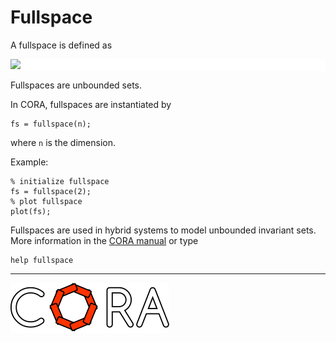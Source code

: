 # Fullspace

A fullspace is defined as

<p style="background-color: white;">
<img src="https://latex.codecogs.com/svg.image?%5Cmathcal%7BFS%7D:=%5Cmathbb%7BR%7D%5En."/>
</p>

<!--
for editor.codecogs.com: 
\mathcal{FS} := \mathbb{R}^n .
-->

Fullspaces are unbounded sets.

In CORA, fullspaces are instantiated by

    fs = fullspace(n);

where ``n`` is the dimension.

Example:

    % initialize fullspace
    fs = fullspace(2);
    % plot fullspace
    plot(fs);

Fullspaces are used in hybrid systems to model unbounded invariant sets.
More information in the <a target='_blank' href="https://tumcps.github.io/CORA/manual">CORA manual</a> or type

    help fullspace

<hr style="height: 1px;">

<img src="../../app/images/coraLogo_readme.svg"/>